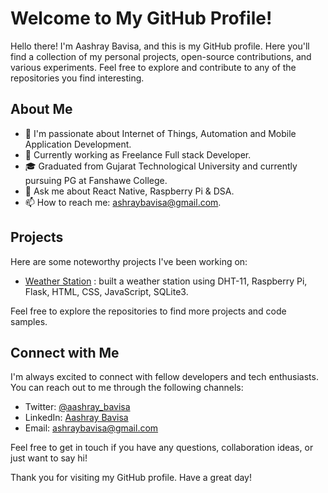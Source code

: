 # Welcome to My GitHub Profile!

Hello there! I'm Aashray Bavisa, and this is my GitHub profile. Here you'll find a collection of my personal projects, open-source contributions, and various experiments. Feel free to explore and contribute to any of the repositories you find interesting.

## About Me

- 🌱 I'm passionate about Internet of Things, Automation and Mobile Application Development.
- 💼 Currently working as Freelance Full stack Developer.
- 🎓 Graduated from Gujarat Technological University and currently pursuing PG at Fanshawe College.
- 💬 Ask me about React Native, Raspberry Pi & DSA.
- 📫 How to reach me: ashraybavisa@gmail.com.

## Projects

Here are some noteworthy projects I've been working on:
- [Weather Station](https://github.com/aashraybavisa/weatherStation) : built a weather station using DHT-11, Raspberry Pi, Flask, HTML, CSS, JavaScript, SQLite3.

Feel free to explore the repositories to find more projects and code samples.

## Connect with Me

I'm always excited to connect with fellow developers and tech enthusiasts. You can reach out to me through the following channels:

- Twitter: [@aashray_bavisa](https://twitter.com/aashray_bavisa)
- LinkedIn: [Aashray Bavisa](https://www.linkedin.com/in/aashray-bavisa-83390b16a/)
- Email: [ashraybavisa@gmail.com](mailto:ashraybavisa@gmail.com)

Feel free to get in touch if you have any questions, collaboration ideas, or just want to say hi!

Thank you for visiting my GitHub profile. Have a great day!
